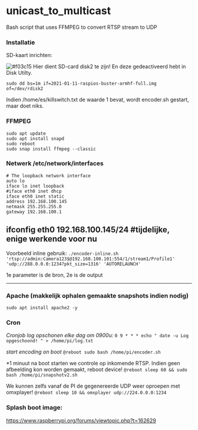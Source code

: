 # unicast_to_multicast
Bash script that uses FFMPEG to convert RTSP stream to UDP




### Installatie
SD-kaart inrichten:

![#f03c15](https://via.placeholder.com/15/f03c15/000000?text=+) Hier dient SD-card disk2 te zijn! En deze gedeactiveerd hebt in Disk Utilty. 

```sudo dd bs=1m if=2021-01-11-raspios-buster-armhf-full.img of=/dev/rdisk2```

Indien /home/es/killswitch.txt de waarde 1 bevat, wordt encoder.sh gestart, maar doet niks.


### FFMPEG
```
sudo apt update
sudo apt install snapd
sudo reboot
sudo snap install ffmpeg --classic
```

### Netwerk /etc/network/interfaces
```
# The loopback network interface
auto lo
iface lo inet loopback
#iface eth0 inet dhcp
iface eth0 inet static
address 192.168.100.145
netmask 255.255.255.0
gateway 192.168.100.1
```
ifconfig eth0 192.168.100.145/24  #tijdelijke, enige werkende voor nu
----

Voorbeeld inline gebruik: 
```./encoder-inline.sh 'rtsp://admin:Camera123$@192.168.100.101:554/1/stream1/Profile1' 'udp://288.0.0.0:1234?pkt_size=1316' 'AUTORELAUNCH'```

1e parameter is de bron, 2e is de output

----

### Apache (makkelijk ophalen gemaakte snapshots indien nodig)
```sudo apt install apache2 -y```


### Cron 

*Cronjob log opschonen elke dag om 0900u:*
```0 9 * * * echo " date -u Log opgeschoond! " > /home/pi/log.txt```

*start encoding on boot*
```@reboot sudo bash /home/pi/encoder.sh```

*1 minuut na boot starten we controle op inkomende RTSP. Indien geen afbeelding kon worden gemaakt, reboot device!
```@reboot sleep 60 && sudo bash /home/pi/snapshotv2.sh```

We kunnen zelfs vanaf de PI de gegenereerde UDP weer oproepen met omxplayer!
```@reboot sleep 10 && omxplayer udp://224.0.0.0:1234```


### Splash boot image:
https://www.raspberrypi.org/forums/viewtopic.php?t=162629
